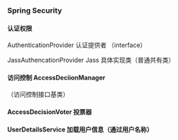 ### Spring Security

#### 认证权限

AuthenticationProvider  认证提供者 （interface）

JassAuthencationProvider Jass 具体实现类（普通共有类）

#### 访问控制 AccessDeciionManager

（访问控制接口基类）

#### AccessDecisionVoter 投票器

#### UserDetailsService 加载用户信息（通过用户名称）






